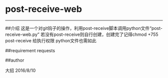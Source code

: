 # post-receive-web
------
##介绍
这是一个对git钩子的操作，利用post-receive脚本调用python文件“post-receive-web.py”
若没有post-receive则自行创建，创建完了记得chmod +755 post-receive 给执行权限
python文件也需如此

##requirement
requests

##author

大招 2016/8/10